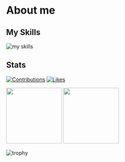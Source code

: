 # About me

## My Skills
<img alt="my skills" src="https://skillicons.dev/icons?theme=light&perline=8&i=go,mysql,ts,react,nextjs,tailwind,flutter,dart,rails,postgresql,html,css,python,pytorch,tensorflow,firebase,vercel,aws,googlecloud,git,github,githubactions,figma,vite,vitest" />



## Stats

[![Contributions](https://badgen.org/img/qiita/yuuki-h/contributions?style=for-the-badge)](https://qiita.com/yuuki-h)
[![Likes](https://badgen.org/img/zenn/rinrin_yuuki/likes?style=for-the-badge)](https://zenn.dev/rinrin_yuuki)

<p align="left"> 
<img src="https://github-readme-stats.vercel.app/api?username=YuukiHayashi0510&show_icons=true&theme=transparent" height="150px" />
<img src="https://github-readme-stats.vercel.app/api/top-langs/?username=YuukiHayashi0510&layout=compact&theme=transparent" height="150px" />
</p>


![trophy](https://github-profile-trophy.vercel.app/?username=YuukiHayashi0510&column=6&margin-w=5&margin-h=5&no-bg=true)

